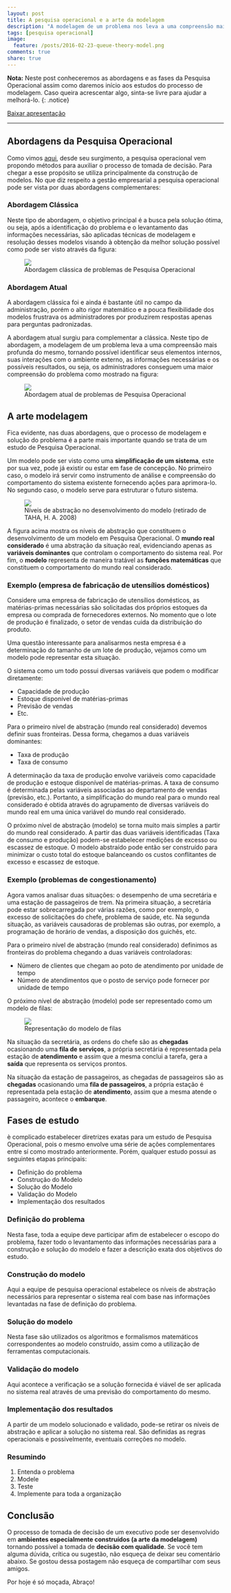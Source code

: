 ```yaml
---
layout: post
title: A pesquisa operacional e a arte da modelagem
description: "A modelagem de um problema nos leva a uma compreensão mais profunda do mesmo, tornando possível identificar seus elementos internos, suas interações com o ambiente externo, as informações necessárias e os possíveis resultados."
tags: [pesquisa operacional]
image:
  feature: /posts/2016-02-23-queue-theory-model.png
comments: true
share: true
---
```


**Nota:** Neste post conheceremos as abordagens e as fases da Pesquisa Operacional assim como daremos início aos estudos do processo de modelagem. Caso queira acrescentar algo, sinta-se livre para ajudar a melhorá-lo.
{: .notice}

<div markdown="0"><a href="https://speakerdeck.com/adrianoviana/a-arte-da-modelagem" target="_blank" class="btn">Baixar apresentação</a></div>

---

## Abordagens da Pesquisa Operacional

Como vimos <a href="http://www.adrianoviana.com.br/pesquisa-operacional-primeiros-passos/">aqui</a>, desde seu surgimento, a pesquisa operacional vem propondo métodos para auxiliar o processo de tomada de decisão. Para chegar a esse propósito se utiliza principalmente da construção de modelos. No que diz respeito a gestão empresarial a pesquisa operacional pode ser vista por duas abordagens complementares:

### Abordagem Clássica

Neste tipo de abordagem, o objetivo principal é a busca pela solução ótima, ou seja, após a identificação do problema e o levantamento das informações necessárias, são aplicadas técnicas de modelagem e resolução desses modelos visando à obtenção da melhor solução possível como pode ser visto através da figura:

<figure>
	<img src="/images/posts/2016-02-23-classic-focuse-or.png"  />
	<figcaption>Abordagem clássica de problemas de Pesquisa Operacional</figcaption>
</figure>


### Abordagem Atual

A abordagem clássica foi e ainda é bastante útil no campo da administração, porém o alto rigor matemático e a pouca flexibilidade dos modelos frustrava os administradores por produzirem respostas apenas para perguntas padronizadas. 

A abordagem atual surgiu para complementar a clássica. Neste tipo de abordagem, a modelagem de um problema leva a uma compreensão mais profunda do mesmo, tornando possível identificar seus elementos internos, suas interações com o ambiente externo, as informações necessárias e os possíveis resultados, ou seja, os administradores conseguem uma maior compreensão do problema como mostrado na figura:

<figure>
	<img src="/images/posts/2016-02-23-current-focuse-or.png"  />
	<figcaption>Abordagem atual de problemas de Pesquisa Operacional</figcaption>
</figure>

## A arte modelagem

Fica evidente, nas duas abordagens, que o processo de modelagem e solução do problema é a parte mais importante quando se trata de um estudo de Pesquisa Operacional. 

Um modelo pode ser visto como uma __simplificação de um sistema__, este por sua vez, pode já existir ou estar em fase de concepção.  No primeiro caso, o modelo irá servir como instrumento de análise e compreensão do comportamento do sistema existente fornecendo ações para aprimora-lo. No segundo caso, o modelo serve para estruturar o futuro sistema.

<figure>
	<img src="/images/posts/2016-02-23-abstracao-modelo.png"  />
	<figcaption>Níveis de abstração no desenvolvimento do modelo (retirado de TAHA, H. A. 2008)</figcaption>
</figure>

A figura acima mostra os níveis de abstração que constituem o desenvolvimento de um modelo em Pesquisa Operacional. O __mundo real considerado__ é uma abstração da situação real, evidenciando apenas as __variáveis dominantes__ que controlam o comportamento do sistema real. Por fim, o __modelo__ representa de maneira tratável as __funções matemáticas__ que constituem o comportamento do mundo real considerado.

### Exemplo (empresa de fabricação de utensílios domésticos)

Considere uma empresa de fabricação de utensílios domésticos, as matérias-primas necessárias são solicitadas dos próprios estoques da empresa ou comprada de fornecedores externos. No momento que o lote de produção é finalizado, o setor de vendas cuida da distribuição do produto. 

Uma questão interessante para analisarmos nesta empresa é a determinação do tamanho de um lote de produção, vejamos como um modelo pode representar esta situação.

O sistema como um todo possui diversas variáveis que podem o modificar diretamente:

* Capacidade de produção
* Estoque disponível de matérias-primas
* Previsão de vendas
* Etc.

Para o primeiro nível de abstração (mundo real considerado) devemos definir suas fronteiras. Dessa forma, chegamos a duas variáveis dominantes:

* Taxa de produção
* Taxa de consumo

A determinação da taxa de produção envolve variáveis como capacidade de produção e estoque disponível de matérias-primas. A taxa de consumo é determinada pelas variáveis associadas ao departamento de vendas (previsão, etc.). Portanto, a simplificação do mundo real para o mundo real considerado é obtida através do agrupamento de diversas variáveis do mundo real em uma única variável do mundo real considerado.

O próximo nível de abstração (modelo) se torna muito mais simples a partir do mundo real considerado. A partir das duas variáveis identificadas (Taxa de consumo e produção) podem-se estabelecer medições de excesso ou escassez de estoque. O modelo abstraído pode então ser construído para minimizar o custo total do estoque balanceando os custos conflitantes de excesso e escassez de estoque.

### Exemplo (problemas de congestionamento)

Agora vamos analisar duas situações: o desempenho de uma secretária e uma estação de passageiros de trem. Na primeira situação, a secretária pode estar sobrecarregada por várias razões, como por exemplo, o excesso de solicitações do chefe, problema de saúde, etc. Na segunda situação, as variáveis causadoras de problemas são outras, por exemplo, a programação de horário de vendas, a disposição dos guichês, etc.

Para o primeiro nível de abstração (mundo real considerado) definimos as fronteiras do problema chegando a duas variáveis controladoras:

* Número de clientes que chegam ao poto de atendimento por unidade de tempo
* Número de atendimentos que o posto de serviço pode fornecer por unidade de tempo

O próximo nível de abstração (modelo) pode ser representado como um modelo de filas:

<figure>
	<img src="/images/posts/2016-02-23-modelo-filas.png"  />
	<figcaption>Representação do modelo de filas</figcaption>
</figure>

Na situação da secretária, as ordens do chefe são as __chegadas__ ocasionando uma __fila de serviços__, a própria secretária é representada pela estação de __atendimento__ e assim que a mesma conclui a tarefa, gera a __saída__ que representa os serviços prontos.

Na situação da estação de passageiros, as chegadas de passageiros são as __chegadas__ ocasionando uma __fila de passageiros__, a própria estação é representada pela estação de __atendimento__, assim que a mesma atende o passageiro, acontece o __embarque__.

## Fases de estudo

è complicado estabelecer diretrizes exatas para um estudo de Pesquisa Operacional, pois o mesmo envolve uma série de ações complementares entre sí como mostrado anteriormente. Porém, qualquer estudo possui as seguintes etapas principais:

* Definição do problema
* Construção do Modelo
* Solução do Modelo
* Validação do Modelo
* Implementação dos resultados

### Definição do problema

Nesta fase, toda a equipe deve participar afim de estabelecer o escopo do problema, fazer todo o levantamento das informações necessárias para a construção e solução do modelo e fazer a descrição exata dos objetivos do estudo.

### Construção do modelo

Aqui a equipe de pesquisa operacional estabelece os níveis de abstração necessários para representar o sistema real com base nas informações levantadas na fase de definição do problema.

### Solução do modelo

Nesta fase são utilizados os algoritmos e formalismos matemáticos correspondentes ao modelo construído, assim como a utilização de ferramentas computacionais.


### Validação do modelo

Aqui acontece a verificação se a solução fornecida é viável de ser aplicada no sistema real através de uma previsão do comportamento do mesmo.

### Implementação dos resultados

A partir de um modelo solucionado e validado, pode-se retirar os níveis de abstração e aplicar a solução no sistema real. São definidas as regras operacionais e possivelmente, eventuais correções no modelo.

### Resumindo

1. Entenda o problema
2. Modele
3. Teste
4. Implemente para toda a organização

## Conclusão

O processo de tomada de decisão de um executivo pode ser desenvolvido em __ambientes especialmente construídos (a arte da modelagem)__ tornando possível a tomada de __decisão com qualidade__. Se você tem alguma dúvida, crítica ou sugestão, não esqueça de deixar seu comentário abaixo. Se gostou dessa postagem não esqueça de compartilhar com seus amigos. 

Por hoje é só moçada, Abraço!



